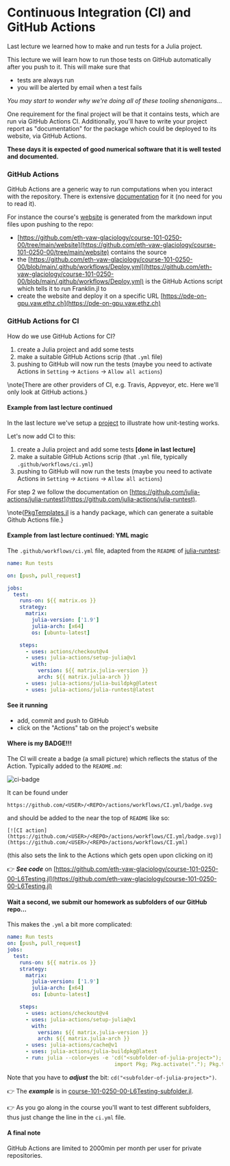 <!--This file was generated, do not modify it.-->
# Continuous Integration (CI) and GitHub Actions

Last lecture we learned how to make and run tests for a Julia project.

This lecture we will learn how to run those tests on GitHub automatically after you push to it. This will make sure that
- tests are always run
- you will be alerted by email when a test fails

*You may start to wonder why we're doing all of these tooling shenanigans...*

One requirement for the final project will be that it contains tests, which are run via GitHub Actions CI.  Additionally, you'll have to write your project report as "documentation" for the package which could be deployed to its website, via GitHub Actions.

**These days it is expected of good numerical software that it is well tested and documented.**

### GitHub Actions

GitHub Actions are a generic way to run computations when you interact with the repository. There is extensive [documentation](https://docs.github.com/en/actions) for it (no need for you to read it).

For instance the course's [website](https://pde-on-gpu.vaw.ethz.ch) is generated from the markdown input files upon pushing to the repo:
- [https://github.com/eth-vaw-glaciology/course-101-0250-00/tree/main/website](https://github.com/eth-vaw-glaciology/course-101-0250-00/tree/main/website) contains the source
- the [https://github.com/eth-vaw-glaciology/course-101-0250-00/blob/main/.github/workflows/Deploy.yml](https://github.com/eth-vaw-glaciology/course-101-0250-00/blob/main/.github/workflows/Deploy.yml) is the GitHub Actions script which tells it to run Franklin.jl to
- create the website and deploy it on a specific URL [https://pde-on-gpu.vaw.ethz.ch](https://pde-on-gpu.vaw.ethz.ch)

### GitHub Actions for CI

How do we use GitHub Actions for CI?

1. create a Julia project and add some tests
2. make a suitable GitHub Actions scrip (that `.yml` file)
3. pushing to GitHub will now run the tests (maybe you need to activate Actions in `Setting` -> `Actions` -> `Allow all actions`)

\note{There are other providers of CI, e.g. Travis, Appveyor, etc. Here we'll only look at GitHub actions.}

#### Example from last lecture continued

In the last lecture we've setup a [project](https://github.com/eth-vaw-glaciology/course-101-0250-00-L6Testing.jl) to illustrate how unit-testing works.

Let's now add CI to this:

1. create a Julia project and add some tests **[done in last lecture]**
2. make a suitable GitHub Actions scrip (that `.yml` file, typically `.github/workflows/ci.yml`)
3. pushing to GitHub will now run the tests (maybe you need to activate Actions in `Setting` -> `Actions` -> `Allow all actions`)

For step 2 we follow the documentation on [https://github.com/julia-actions/julia-runtest](https://github.com/julia-actions/julia-runtest).

\note{[PkgTemplates.jl](https://github.com/invenia/PkgTemplates.jl) is a handy package, which can generate a suitable Github Actions file.}

#### Example from last lecture continued: YML magic

The `.github/workflows/ci.yml` file, adapted from the `README` of [julia-runtest](https://github.com/julia-actions/julia-runtest):
```yml
name: Run tests

on: [push, pull_request]

jobs:
  test:
    runs-on: ${{ matrix.os }}
    strategy:
      matrix:
        julia-version: ['1.9']
        julia-arch: [x64]
        os: [ubuntu-latest]

    steps:
      - uses: actions/checkout@v4
      - uses: julia-actions/setup-julia@v1
        with:
          version: ${{ matrix.julia-version }}
          arch: ${{ matrix.julia-arch }}
      - uses: julia-actions/julia-buildpkg@latest
      - uses: julia-actions/julia-runtest@latest
```

#### See it running

- add, commit and push to GitHub
- click on the "Actions" tab on the project's website

#### Where is my BADGE!!!

The CI will create a badge (a small picture) which reflects the status of the Action. Typically added to the `README.md`:

![ci-badge](../assets/literate_figures/l7_ci-badge.png)

It can be found under
```
https://github.com/<USER>/<REPO>/actions/workflows/CI.yml/badge.svg
```
and should be added to the near the top of `README` like so:
```
[![CI action](https://github.com/<USER>/<REPO>/actions/workflows/CI.yml/badge.svg)](https://github.com/<USER>/<REPO>/actions/workflows/CI.yml)
```
(this also sets the link to the Actions which gets open upon clicking on it)

👉 _**See code**_ on [https://github.com/eth-vaw-glaciology/course-101-0250-00-L6Testing.jl](https://github.com/eth-vaw-glaciology/course-101-0250-00-L6Testing.jl)

#### Wait a second, we submit our homework as subfolders of our GitHub repo...

This makes the `.yml` a bit more complicated:
```yml
name: Run tests
on: [push, pull_request]
jobs:
  test:
    runs-on: ${{ matrix.os }}
    strategy:
      matrix:
        julia-version: ['1.9']
        julia-arch: [x64]
        os: [ubuntu-latest]

    steps:
      - uses: actions/checkout@v4
      - uses: julia-actions/setup-julia@v1
        with:
          version: ${{ matrix.julia-version }}
          arch: ${{ matrix.julia-arch }}
      - uses: julia-actions/cache@v1
      - uses: julia-actions/julia-buildpkg@latest
      - run: julia --color=yes -e 'cd("<subfolder-of-julia-project>");
                                   import Pkg; Pkg.activate("."); Pkg.test()'
```
Note that you have to _**adjust**_ the bit: `cd("<subfolder-of-julia-project>")`.

👉 The _**example**_ is in [course-101-0250-00-L6Testing-subfolder.jl](https://github.com/eth-vaw-glaciology/course-101-0250-00-L6Testing-subfolder.jl).

👉 As you go along in the course you'll want to test different subfolders, thus just change the line in the `ci.yml` file.

#### A final note

GitHub Actions are limited to 2000min per month per user for private repositories.

